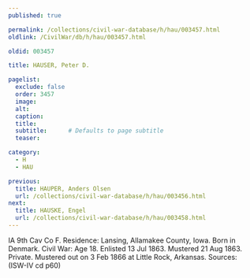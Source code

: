 ```yaml
---
published: true

permalink: /collections/civil-war-database/h/hau/003457.html
oldlink: /CivilWar/db/h/hau/003457.html

oldid: 003457

title: HAUSER, Peter D.

pagelist:
  exclude: false
  order: 3457
  image: 
  alt:
  caption:
  title:
  subtitle:      # Defaults to page subtitle
  teaser:

category: 
  - H 
  - HAU

previous:
  title: HAUPER, Anders Olsen
  url: /collections/civil-war-database/h/hau/003456.html  
next:
  title: HAUSKE, Engel
  url: /collections/civil-war-database/h/hau/003458.html   
---
```

IA 9th Cav Co F. Residence: Lansing, Allamakee County, Iowa. Born in Denmark. Civil War: Age 18. Enlisted 13 Jul 1863. Mustered 21 Aug 1863. Private. Mustered out on 3 Feb 1866 at Little Rock, Arkansas. Sources: (ISW-IV cd p60)
